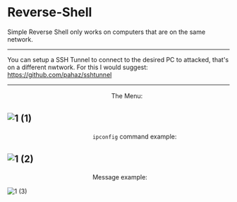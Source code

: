 # Reverse-Shell
Simple Reverse Shell only works on computers that are on the same network.

---

You can setup a SSH Tunnel to connect to the desired PC to attacked, that's on a different nwtwork. For this I would suggest: https://github.com/pahaz/sshtunnel

---

ㅤㅤㅤㅤㅤㅤㅤㅤㅤㅤㅤㅤㅤㅤㅤㅤㅤㅤ        The Menu:

![1 (1)](https://user-images.githubusercontent.com/109172537/223882616-3416436c-9e8f-4f2f-bd73-c20f88978380.png)
---
ㅤㅤㅤㅤㅤㅤㅤㅤㅤㅤㅤㅤㅤㅤㅤ```ipconfig``` command example:

![1 (2)](https://user-images.githubusercontent.com/109172537/223882617-9fae5b69-f175-44bf-b103-cfb8aac7026d.png)
---
ㅤㅤㅤㅤㅤㅤㅤㅤㅤㅤㅤㅤㅤㅤㅤMessage example:

![1 (3)](https://user-images.githubusercontent.com/109172537/223882621-3f31e04c-32cc-4c5e-9eb1-7424f0eba653.png)
